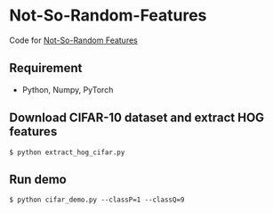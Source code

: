 # Not-So-Random-Features
Code for [Not-So-Random Features](https://arxiv.org/abs/1710.10230)

## Requirement
- Python, Numpy, PyTorch


## Download CIFAR-10 dataset and extract HOG features

	$ python extract_hog_cifar.py

## Run demo

	$ python cifar_demo.py --classP=1 --classQ=9
